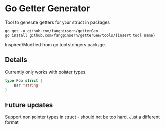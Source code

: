 # Go Getter Generator

Tool to generate getters for your struct in packages

```
go get -u github.com/fangpinsern/getterGen
go install github.com/fangpinsern/getterGen/tools/{insert tool name}
```

Inspired/Modified from go tool stringers package.

## Details

Currently only works with pointer types.

```go
type Foo struct {
    Bar *string
}
```

## Future updates

Support non pointer types in struct - should not be too hard. Just a different format
